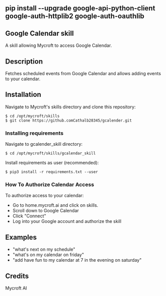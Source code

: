 ## pip install --upgrade google-api-python-client google-auth-httplib2 google-auth-oauthlib
## Google Calendar skill
A skill allowing Mycroft to access Google Calendar.

## Description
Fetches scheduled events from Google Calendar and allows adding events to your calendar.

## Installation
Navigate to Mycroft's skills directory and clone this repository:

    $ cd /opt/mycroft/skills
    $ git clone https://github.comCathalb28345/gcalender.git

### Installing requirements
Navigate to gcalender_skill directory:

    $ cd /opt/mycroft/skills/gcalendar_skill

Install requirements as user (recommended):

    $ pip3 install -r requirements.txt --user

### How To Authorize Calendar Access
To authorize access to your calendar:
- Go to home.mycroft.ai and click on skills.
- Scroll down to Google Calendar
- Click "Connect"
- Log into your Google account and authorize the skill

## Examples
* "what's next on my schedule"
* "what's on my calendar on friday"
* "add have fun to my calendar at 7 in the evening on saturday"

## Credits
Mycroft AI
